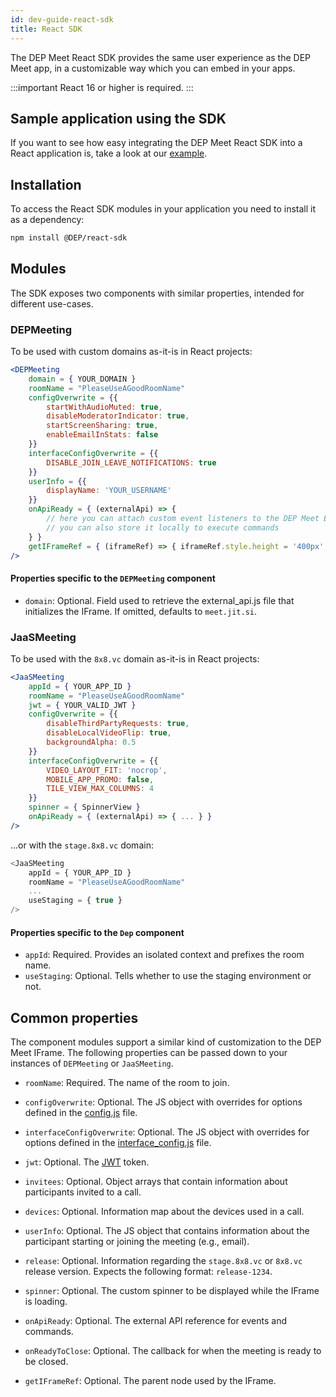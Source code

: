 ```yaml
---
id: dev-guide-react-sdk
title: React SDK
---
```


The DEP Meet React SDK provides the same user experience as the DEP Meet app, in a customizable way which you can embed in your apps.

:::important
React 16 or higher is required.
:::

## Sample application using the SDK
If you want to see how easy integrating the DEP Meet React SDK into a React application is, take a look at our [example](https://github.com/DEP/DEP-meet-react-sdk/tree/main/example).

## Installation
To access the React SDK modules in your application you need to install it as a dependency:
```bash
npm install @DEP/react-sdk
```

## Modules
The SDK exposes two components with similar properties, intended for different use-cases.

### DEPMeeting
To be used with custom domains as-it-is in React projects:
```jsx
<DEPMeeting
    domain = { YOUR_DOMAIN }
    roomName = "PleaseUseAGoodRoomName"
    configOverwrite = {{
        startWithAudioMuted: true,
        disableModeratorIndicator: true,
        startScreenSharing: true,
        enableEmailInStats: false
    }}
    interfaceConfigOverwrite = {{
        DISABLE_JOIN_LEAVE_NOTIFICATIONS: true
    }}
    userInfo = {{
        displayName: 'YOUR_USERNAME'
    }}
    onApiReady = { (externalApi) => {
        // here you can attach custom event listeners to the DEP Meet External API
        // you can also store it locally to execute commands
    } }
    getIFrameRef = { (iframeRef) => { iframeRef.style.height = '400px'; } }
/>
```
#### Properties specific to the `DEPMeeting` component
* `domain`: Optional. Field used to retrieve the external_api.js file that initializes the IFrame. If omitted, defaults to `meet.jit.si`.

### JaaSMeeting
To be used with the `8x8.vc` domain as-it-is in React projects:
```jsx
<JaaSMeeting
    appId = { YOUR_APP_ID }
    roomName = "PleaseUseAGoodRoomName"
    jwt = { YOUR_VALID_JWT }
    configOverwrite = {{
        disableThirdPartyRequests: true,
        disableLocalVideoFlip: true,
        backgroundAlpha: 0.5
    }}
    interfaceConfigOverwrite = {{
        VIDEO_LAYOUT_FIT: 'nocrop',
        MOBILE_APP_PROMO: false,
        TILE_VIEW_MAX_COLUMNS: 4
    }}
    spinner = { SpinnerView }
    onApiReady = { (externalApi) => { ... } }
/>
```
...or with the `stage.8x8.vc` domain:
```js
<JaaSMeeting
    appId = { YOUR_APP_ID }
    roomName = "PleaseUseAGoodRoomName"
    ...
    useStaging = { true }
/>
```
#### Properties specific to the `Dep` component
* `appId`: Required. Provides an isolated context and prefixes the room name.
* `useStaging`: Optional. Tells whether to use the staging environment or not.

## Common properties
The component modules support a similar kind of customization to the DEP Meet IFrame. The following properties can be passed down to your instances of `DEPMeeting` or `JaaSMeeting`.

* `roomName`: Required. The name of the room to join.

* `configOverwrite`: Optional. The JS object with overrides for options defined in the [config.js] file.

* `interfaceConfigOverwrite`: Optional. The JS object with overrides for options defined in the [interface_config.js] file.

* `jwt`: Optional. The [JWT](https://jwt.io/) token.

* `invitees`: Optional. Object arrays that contain information about participants invited to a call.

* `devices`: Optional. Information map about the devices used in a call.

* `userInfo`: Optional. The JS object that contains information about the participant starting or joining the meeting (e.g., email).

* `release`: Optional. Information regarding the `stage.8x8.vc` or `8x8.vc` release version. Expects the following format: `release-1234`.

* `spinner`: Optional. The custom spinner to be displayed while the IFrame is loading.

* `onApiReady`: Optional. The external API reference for events and commands.

* `onReadyToClose`: Optional. The callback for when the meeting is ready to be closed.

* `getIFrameRef`: Optional. The parent node used by the IFrame.

[config.js]: https://github.com/DEP/DEP-meet/blob/master/config.js
[interface_config.js]: https://github.com/DEP/DEP-meet/blob/master/interface_config.js
